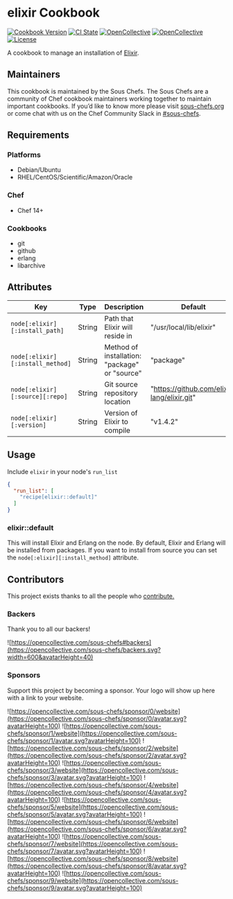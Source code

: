 # elixir Cookbook

[![Cookbook Version](https://img.shields.io/cookbook/v/elixir.svg)](https://supermarket.chef.io/cookbooks/elixir)
[![CI State](https://github.com/sous-chefs/elixir/workflows/ci/badge.svg)](https://github.com/sous-chefs/elixir/actions?query=workflow%3Aci)
[![OpenCollective](https://opencollective.com/sous-chefs/backers/badge.svg)](#backers)
[![OpenCollective](https://opencollective.com/sous-chefs/sponsors/badge.svg)](#sponsors)
[![License](https://img.shields.io/badge/License-Apache%202.0-green.svg)](https://opensource.org/licenses/Apache-2.0)

A cookbook to manage an installation of [Elixir](http://elixir-lang.org/).

## Maintainers

This cookbook is maintained by the Sous Chefs. The Sous Chefs are a community of Chef cookbook maintainers working together to maintain important cookbooks. If you’d like to know more please visit [sous-chefs.org](https://sous-chefs.org/) or come chat with us on the Chef Community Slack in [#sous-chefs](https://chefcommunity.slack.com/messages/C2V7B88SF).

## Requirements

### Platforms

- Debian/Ubuntu
- RHEL/CentOS/Scientific/Amazon/Oracle

### Chef

- Chef 14+

### Cookbooks

- git
- github
- erlang
- libarchive

## Attributes

Key                              | Type   | Description                                   | Default
-------------------------------- | ------ | --------------------------------------------- | ---------------------------------------------
`node[:elixir][:install_path]`   | String | Path that Elixir will reside in               | "/usr/local/lib/elixir"
`node[:elixir][:install_method]` | String | Method of installation: "package" or "source" | "package"
`node[:elixir][:source][:repo]`  | String | Git source repository location                | "<https://github.com/elixir-lang/elixir.git>"
`node[:elixir][:version]`        | String | Version of Elixir to compile                  | "v1.4.2"

## Usage

Include `elixir` in your node's `run_list`

```json
{
  "run_list": [
    "recipe[elixir::default]"
  ]
}
```

### elixir::default

This will install Elixir and Erlang on the node. By default, Elixir and Erlang will be installed from packages. If you want to install from source you can set the `node[:elixir][:install_method]` attribute.

## Contributors

This project exists thanks to all the people who [contribute.](https://opencollective.com/sous-chefs/contributors.svg?width=890&button=false)

### Backers

Thank you to all our backers!

![https://opencollective.com/sous-chefs#backers](https://opencollective.com/sous-chefs/backers.svg?width=600&avatarHeight=40)

### Sponsors

Support this project by becoming a sponsor. Your logo will show up here with a link to your website.

![https://opencollective.com/sous-chefs/sponsor/0/website](https://opencollective.com/sous-chefs/sponsor/0/avatar.svg?avatarHeight=100)
![https://opencollective.com/sous-chefs/sponsor/1/website](https://opencollective.com/sous-chefs/sponsor/1/avatar.svg?avatarHeight=100)
![https://opencollective.com/sous-chefs/sponsor/2/website](https://opencollective.com/sous-chefs/sponsor/2/avatar.svg?avatarHeight=100)
![https://opencollective.com/sous-chefs/sponsor/3/website](https://opencollective.com/sous-chefs/sponsor/3/avatar.svg?avatarHeight=100)
![https://opencollective.com/sous-chefs/sponsor/4/website](https://opencollective.com/sous-chefs/sponsor/4/avatar.svg?avatarHeight=100)
![https://opencollective.com/sous-chefs/sponsor/5/website](https://opencollective.com/sous-chefs/sponsor/5/avatar.svg?avatarHeight=100)
![https://opencollective.com/sous-chefs/sponsor/6/website](https://opencollective.com/sous-chefs/sponsor/6/avatar.svg?avatarHeight=100)
![https://opencollective.com/sous-chefs/sponsor/7/website](https://opencollective.com/sous-chefs/sponsor/7/avatar.svg?avatarHeight=100)
![https://opencollective.com/sous-chefs/sponsor/8/website](https://opencollective.com/sous-chefs/sponsor/8/avatar.svg?avatarHeight=100)
![https://opencollective.com/sous-chefs/sponsor/9/website](https://opencollective.com/sous-chefs/sponsor/9/avatar.svg?avatarHeight=100)
